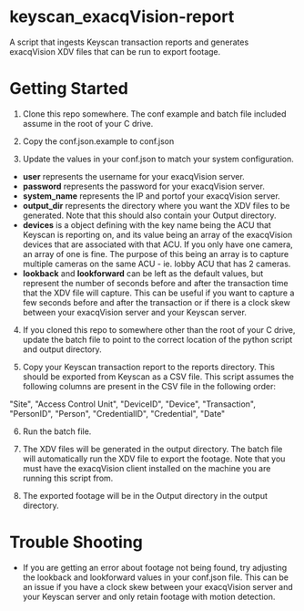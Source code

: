 # keyscan_exacqVision-report

A script that ingests Keyscan transaction reports and generates exacqVision XDV files that can be run to export footage.

# Getting Started

1. Clone this repo somewhere. The conf example and batch file included assume in the root of your C drive.

2. Copy the conf.json.example to conf.json

3. Update the values in your conf.json to match your system configuration.

- **user** represents the username for your exacqVision server.
- **password** represents the password for your exacqVision server.
- **system_name** represents the IP and portof your exacqVision server.
- **output_dir** represents the directory where you want the XDV files to be generated. Note that this should also contain your Output directory.
- **devices** is a object defining with the key name being the ACU that Keyscan is reporting on, and its value being an array of the exacqVision devices that are associated with that ACU. If you only have one camera, an array of one is fine. The purpose of this being an array is to capture multiple cameras on the same ACU - ie. lobby ACU that has 2 cameras.
- **lookback** and **lookforward** can be left as the default values, but represent the number of seconds before and after the transaction time that the XDV file will capture. This can be useful if you want to capture a few seconds before and after the transaction or if there is a clock skew between your exacqVision server and your Keyscan server.

4. If you cloned this repo to somewhere other than the root of your C drive, update the batch file to point to the correct location of the python script and output directory.

5. Copy your Keyscan transaction report to the reports directory. This should be exported from Keyscan as a CSV file. This script assumes the following columns are present in the CSV file in the following order:

"Site", "Access Control Unit", "DeviceID", "Device", "Transaction", "PersonID", "Person", "CredentialID", "Credential", "Date"

6. Run the batch file.

7. The XDV files will be generated in the output directory. The batch file will automatically run the XDV file to export the footage. Note that you must have the exacqVision client installed on the machine you are running this script from.

8. The exported footage will be in the Output directory in the output directory.

# Trouble Shooting

- If you are getting an error about footage not being found, try adjusting the lookback and lookforward values in your conf.json file. This can be an issue if you have a clock skew between your exacqVision server and your Keyscan server and only retain footage with motion detection.
